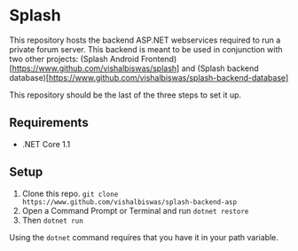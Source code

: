 # Splash
This repository hosts the backend ASP.NET webservices required to run a
private forum server. This backend is meant to be used in conjunction
with two other projects: (Splash Android Frontend)[https://www.github.com/vishalbiswas/splash]
and (Splash backend database)[https://www.github.com/vishalbiswas/splash-backend-database]

This repository should be the last of the three steps to set it up.

## Requirements
* .NET Core 1.1

## Setup
1) Clone this repo. `git clone https://www.github.com/vishalbiswas/splash-backend-asp`
2) Open a Command Prompt or Terminal and run `dotnet restore`
3) Then `dotnet run`

Using the `dotnet` command requires that you have it in your path variable. 